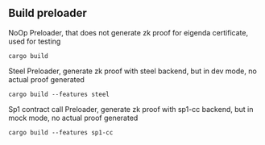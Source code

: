 ## Build preloader

NoOp Preloader, that does not generate zk proof for eigenda certificate, used for testing
```
cargo build
```

Steel Preloader, generate zk proof with steel backend, but in dev mode, no actual proof generated
```
cargo build --features steel
```

Sp1 contract call Preloader, generate zk proof with sp1-cc backend, but in mock mode, no actual proof generated
```
cargo build --features sp1-cc
```